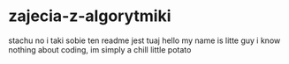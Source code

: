 # zajecia-z-algorytmiki
stachu
no i taki sobie ten readme jest tuaj 
hello my name is litte guy i know nothing about coding, im simply a chill little potato
